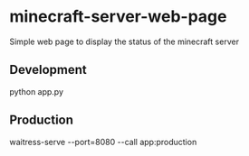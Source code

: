 # minecraft-server-web-page
Simple web page to display the status of the minecraft server

## Development
python app.py

## Production
waitress-serve --port=8080 --call app:production